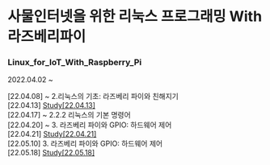 # 사물인터넷을 위한 리눅스 프로그래밍 With 라즈베리파이

### Linux_for_IoT_With_Raspberry_Pi  

2022.04.02 ~  

[22.04.08] ~ 2.리눅스의 기초: 라즈베리 파이와 친해지기  
[22.04.13] <a href="https://www.notion.so/Study-22-04-13-3661bcfc9da2411a906fa1333c7b6139" target="_blank">Study[22.04.13]</a>   
[22.04.17] ~ 2.2.2 리눅스의 기본 명령어  
[22.04.20] ~ 3. 라즈베리 파이와 GPIO: 하드웨어 제어  
[22.04.21] <a href="https://www.notion.so/Study-22-04-21-16ad1a7214234d33a969b66f2f91b738" target="_blank">Study[22.04.21]</a>   
[22.05.10] 3. 라즈베리 파이와 GPIO: 하드웨어 제어  
[22.05.18] <a href="https://www.notion.so/Study-22-05-18-2dee6806840f440eadff124175628c80" target="_blank">Study[22.05.18]</a>   
